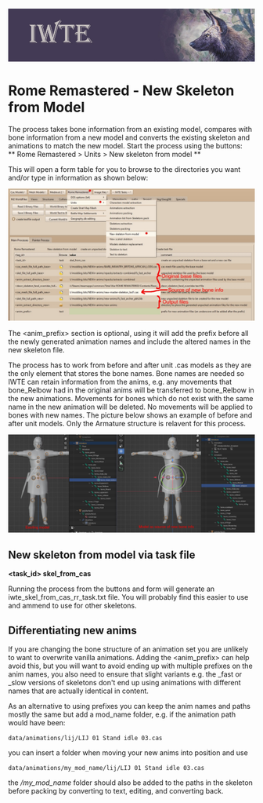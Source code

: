 ![IWTE banner](../IWTEgithub_images/IWTEbanner.jpg)
# Rome Remastered - New Skeleton from Model

The process takes bone information from an existing model, compares with bone information from a new model and converts the existing skeleton and animations to match the new model.  Start the process using the buttons:  
** Rome Remastered > Units > New skeleton from model **

This will open a form table for you to browse to the directories you want and/or type in information as shown below:

![RR_units_new_skeleton_from_model.jpg](../IWTEgithub_images/RR_units_new_skeleton_from_model.jpg)

The <anim_prefix> section is optional, using it will add the prefix before all the newly generated animation names and include the altered names in the new skeleton file.

The process has to work from before and after unit .cas models as they are the only element that stores the bone names.  Bone names are needed so IWTE can retain information from the anims, e.g. any movements that bone_Relbow had in the original anims will be transferred to bone_Relbow in the new animations.  Movements for bones which do not exist with the same name in the new animation will be deleted. No movements will be applied to bones with new names.  The picture below shows an example of before and after unit models.  Only the Armature structure is relavent for this process.

![RR_units_new_skeleton_from_model_base.jpg](../IWTEgithub_images/RR_units_new_skeleton_from_model_base.jpg)

## New skeleton from model via task file

**<task_id>              skel_from_cas**   

Running the process from the buttons and form will generate an iwte_skel_from_cas_rr_task.txt file.  You will probably find this easier to use and ammend to use for other skeletons.

## Differentiating new anims

If you are changing the bone structure of an animation set you are unlikely to want to overwrite vanilla animations.  Adding the <anim_prefix> can help avoid this, but you will want to avoid ending up with multiple prefixes on the anim names, you also need to ensure that slight variants e.g. the _fast or _slow versions of skeletons don't end up using animations with different names that are actually identical in content.

As an alternative to using prefixes you can keep the anim names and paths mostly the same but add a mod_name folder, e.g. if the animation path would have been:  

    data/animations/lij/LIJ 01 Stand idle 03.cas  
you can insert a folder when moving your new anims into position and use  

    data/animations/my_mod_name/lij/LIJ 01 Stand idle 03.cas 
the */my_mod_name* folder should also be added to the paths in the skeleton before packing by converting to text, editing, and converting back.
